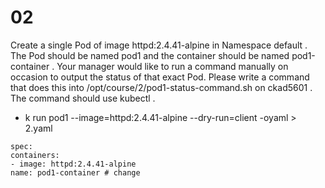 # 02
Create a single Pod of image httpd:2.4.41-alpine in Namespace default . The Pod should be named pod1 and the container
should be named pod1-container .
Your manager would like to run a command manually on occasion to output the status of that exact Pod. Please write a command
that does this into /opt/course/2/pod1-status-command.sh on ckad5601 . The command should use kubectl .

- k run pod1 --image=httpd:2.4.41-alpine --dry-run=client -oyaml > 2.yaml

```
spec:
containers:
- image: httpd:2.4.41-alpine
name: pod1-container # change
```

